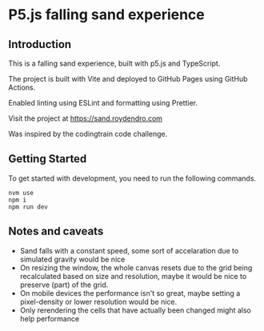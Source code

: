 # P5.js falling sand experience

## Introduction

This is a falling sand experience, built with p5.js and TypeScript.

The project is built with Vite and deployed to GitHub Pages using GitHub Actions.

Enabled linting using ESLint and formatting using Prettier.

Visit the project at https://sand.roydendro.com

Was inspired by the codingtrain code challenge.

## Getting Started

To get started with development, you need to run the following commands.

```
nvm use
npm i
npm run dev
```

## Notes and caveats

-   Sand falls with a constant speed, some sort of accelaration due to simulated gravity would be nice
-   On resizing the window, the whole canvas resets due to the grid being recalculated based on size and resolution, maybe it would be nice to preserve (part) of the grid.
-   On mobile devices the performance isn't so great, maybe setting a pixel-density or lower resolution would be nice.
-   Only rerendering the cells that have actually been changed might also help performance
